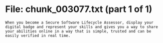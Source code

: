 ﻿# File: chunk_003077.txt (part 1 of 1)
```
When you become a Secure Software Lifecycle Assessor, display your digital badge and represent your skills and gives you a way to share your abilities online in a way that is simple, trusted and can be easily verified in real time.
```

